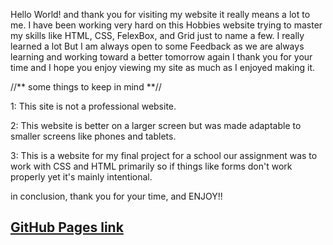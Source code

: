 Hello World! and thank you for visiting my website it really means a lot to me. I have been working very hard on this Hobbies website trying to master my skills like HTML, CSS, FelexBox, and Grid just to name a few. I really learned a lot
But I am always open to some Feedback as we are always learning and working toward a better tomorrow again I thank you for your time and I hope you enjoy viewing my site as much as I enjoyed making it.

//** some things to keep in mind **//

1: This site is not a professional website.

2: This website is better on a larger screen but was made
adaptable to smaller screens like phones and tablets.

3: This is a website for my final project for a school our assignment was to work with
CSS and HTML primarily so if things like forms don't work properly yet it's mainly intentional.

in conclusion, thank you for your time, and ENJOY!!

## [GitHub Pages link](https://reyesenterprise.github.io/Hobbies2/idex.html)
